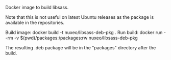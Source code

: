 Docker image to build libsass.

Note that this is not useful on latest Ubuntu releases as the package is available in the repositories.


Build image: docker build -t nuxeo/libsass-deb-pkg .
Run build: docker run --rm -v $(pwd)/packages:/packages:rw nuxeo/libsass-deb-pkg

The resulting .deb package will be in the "packages" directory after the build.

